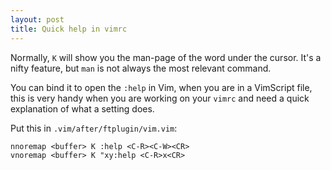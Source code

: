 ```yaml
---
layout: post
title: Quick help in vimrc
---
```


Normally, `K` will show you the man-page of the word under the cursor. It's a
nifty feature, but `man` is not always the most relevant command.

You can bind it to open the `:help` in Vim, when you are in a VimScript file,
this is very handy when you are working on your `vimrc` and need a quick
explanation of what a setting does.

Put this in `.vim/after/ftplugin/vim.vim`:

```vimscript
nnoremap <buffer> K :help <C-R><C-W><CR>
vnoremap <buffer> K "xy:help <C-R>x<CR>
```

